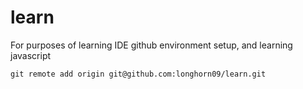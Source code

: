 # learn
For purposes of learning IDE github environment setup, and learning javascript

`git remote add origin git@github.com:longhorn09/learn.git`
